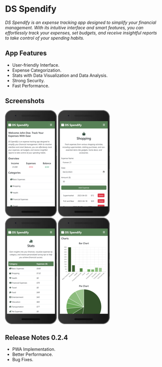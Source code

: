 # DS Spendify

_DS Spendify is an expense tracking app designed to simplify your financial management. With its intuitive interface and smart features, you can effortlessly track your expenses, set budgets, and receive insightful reports to take control of your spending habits._

## App Features

- User-friendly Interface.
- Expense Categorization.
- Stats with Data Visualization and Data Analysis.
- Strong Security.
- Fast Performance.

## Screenshots

![DS Spendify Home Page](/Images/Screenshots/SS-Index.png)
![DS Spendify Basic Expenses](/Images/Screenshots/SS-Category.png)
![DS Spendiy Stats Page](/Images/Screenshots/SS-Stats-1.png)
![DS Spendiy Stats Page](/Images/Screenshots/SS-Stats-2.png)

## Release Notes 0.2.4

- PWA Implementation.
- Better Performance.
- Bug Fixes.
